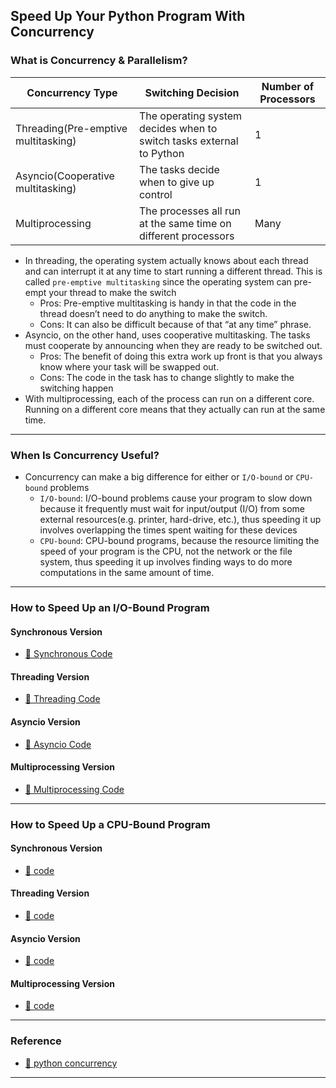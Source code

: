 ## Speed Up Your Python Program With Concurrency

### What is Concurrency & Parallelism?

|Concurrency Type|Switching Decision|Number of Processors|
|----------------|------------------|--------------------|
|Threading(Pre-emptive multitasking)|The operating system decides when to switch tasks external to Python|1|
|Asyncio(Cooperative multitasking)|The tasks decide when to give up control|1|
|Multiprocessing|The processes all run at the same time on different processors|Many|

* In threading, the operating system actually knows about each thread and can interrupt it at any time to start running a different thread. This is called `pre-emptive multitasking` since the operating system can pre-empt your thread to make the switch
  * Pros: Pre-emptive multitasking is handy in that the code in the thread doesn’t need to do anything to make the switch. 
  * Cons: It can also be difficult because of that “at any time” phrase.
* Asyncio, on the other hand, uses cooperative multitasking. The tasks must cooperate by announcing when they are ready to be switched out.
  * Pros: The benefit of doing this extra work up front is that you always know where your task will be swapped out.
  * Cons: The code in the task has to change slightly to make the switching happen
* With multiprocessing, each of the process can run on a different core. Running on a different core means that they actually can run at the same time.

---

### When Is Concurrency Useful?
* Concurrency can make a big difference for either or `I/O-bound` or `CPU-bound` problems
  * `I/O-bound`: I/O-bound problems cause your program to slow down because it frequently must wait for input/output (I/O) from some external resources(e.g. printer, hard-drive, etc.), thus speeding it up  involves overlapping the times spent waiting for these devices
  * `CPU-bound`: CPU-bound programs, because the resource limiting the speed of your program is the CPU, not the network or the file system, thus speeding it up involves finding ways to do more computations in the same amount of time.

---

### How to Speed Up an I/O-Bound Program

#### Synchronous Version
* [🔗 Synchronous Code](https://github.com/zsu58/python_concurrency/tree/main/concurrency/IO-Bound-Program/io_synchronous.py)

#### Threading Version
* [🔗 Threading Code](https://github.com/zsu58/python_concurrency/tree/main/concurrency/IO-Bound-Program/io_threading.py)

#### Asyncio Version
* [🔗 Asyncio Code](https://github.com/zsu58/python_concurrency/tree/main/concurrency/IO-Bound-Program/io_asyncio.py)

#### Multiprocessing Version
* [🔗 Multiprocessing Code](https://github.com/zsu58/python_concurrency/tree/main/concurrency/IO-Bound-Program/io_multiprocessing.py)

---

### How to Speed Up a CPU-Bound Program

#### Synchronous Version
* [🔗 code]()

#### Threading Version
* [🔗 code]()

#### Asyncio Version
* [🔗 code]()

#### Multiprocessing Version
* [🔗 code]()

---

### Reference
* [🔗 python concurrency](https://realpython.com/python-concurrency/)

---
